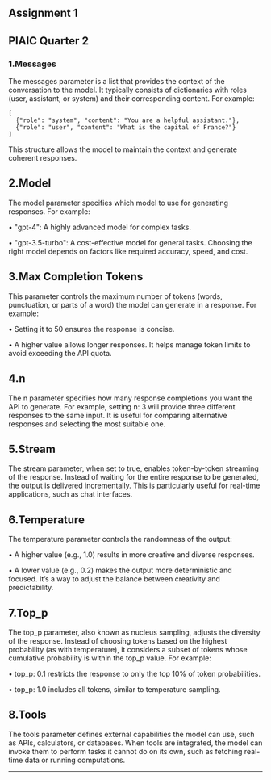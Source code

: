 
## Assignment 1

## PIAIC Quarter 2

### 1.Messages
The messages parameter is a list that provides the context of the conversation to the model. It typically consists of dictionaries with roles (user, assistant, or system) and their corresponding content. For example:
```
[
  {"role": "system", "content": "You are a helpful assistant."},
  {"role": "user", "content": "What is the capital of France?"}
]
```
This structure allows the model to maintain the context and generate coherent responses.

## 2.Model
The model parameter specifies which model to use for generating responses. For example:

•	"gpt-4": A highly advanced model for complex tasks.

•	"gpt-3.5-turbo": A cost-effective model for general tasks. Choosing the right model depends on factors like required accuracy, speed, and cost.

## 3.Max Completion Tokens
This parameter controls the maximum number of tokens (words, punctuation, or parts of a word) the model can generate in a response. For example:

•	Setting it to 50 ensures the response is concise.

•	A higher value allows longer responses. It helps manage token limits to avoid exceeding the API quota.

## 4.n
The n parameter specifies how many response completions you want the API to generate. For example, setting n: 3 will provide three different responses to the same input. It is useful for comparing alternative responses and selecting the most suitable one.

## 5.Stream
The stream parameter, when set to true, enables token-by-token streaming of the response. Instead of waiting for the entire response to be generated, the output is delivered incrementally. This is particularly useful for real-time applications, such as chat interfaces.

## 6.Temperature
The temperature parameter controls the randomness of the output:

•	A higher value (e.g., 1.0) results in more creative and diverse responses.

•	A lower value (e.g., 0.2) makes the output more deterministic and focused. It’s a way to adjust the balance between creativity and predictability.

## 7.Top_p
The top_p parameter, also known as nucleus sampling, adjusts the diversity of the response. Instead of choosing tokens based on the highest probability (as with temperature), it considers a subset of tokens whose cumulative probability is within the top_p value. For example:

•	top_p: 0.1 restricts the response to only the top 10% of token probabilities.

•	top_p: 1.0 includes all tokens, similar to temperature sampling.

## 8.Tools
The tools parameter defines external capabilities the model can use, such as APIs, calculators, or databases. When tools are integrated, the model can invoke them to perform tasks it cannot do on its own, such as fetching real-time data or running computations.




________________________________________

